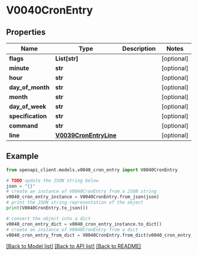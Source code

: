 # V0040CronEntry


## Properties

Name | Type | Description | Notes
------------ | ------------- | ------------- | -------------
**flags** | **List[str]** |  | [optional] 
**minute** | **str** |  | [optional] 
**hour** | **str** |  | [optional] 
**day_of_month** | **str** |  | [optional] 
**month** | **str** |  | [optional] 
**day_of_week** | **str** |  | [optional] 
**specification** | **str** |  | [optional] 
**command** | **str** |  | [optional] 
**line** | [**V0039CronEntryLine**](V0039CronEntryLine.md) |  | [optional] 

## Example

```python
from openapi_client.models.v0040_cron_entry import V0040CronEntry

# TODO update the JSON string below
json = "{}"
# create an instance of V0040CronEntry from a JSON string
v0040_cron_entry_instance = V0040CronEntry.from_json(json)
# print the JSON string representation of the object
print(V0040CronEntry.to_json())

# convert the object into a dict
v0040_cron_entry_dict = v0040_cron_entry_instance.to_dict()
# create an instance of V0040CronEntry from a dict
v0040_cron_entry_from_dict = V0040CronEntry.from_dict(v0040_cron_entry_dict)
```
[[Back to Model list]](../README.md#documentation-for-models) [[Back to API list]](../README.md#documentation-for-api-endpoints) [[Back to README]](../README.md)


